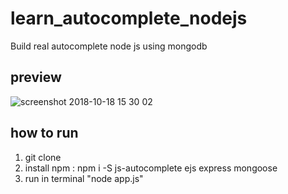 # learn_autocomplete_nodejs
Build real autocomplete node js using mongodb

## preview
![screenshot 2018-10-18 15 30 02](https://user-images.githubusercontent.com/30043386/47141529-1cf89200-d2eb-11e8-8f64-f0814e838384.png)

## how to run
1. git clone
2. install npm : npm i -S js-autocomplete ejs express mongoose 
3. run in terminal "node app.js"
